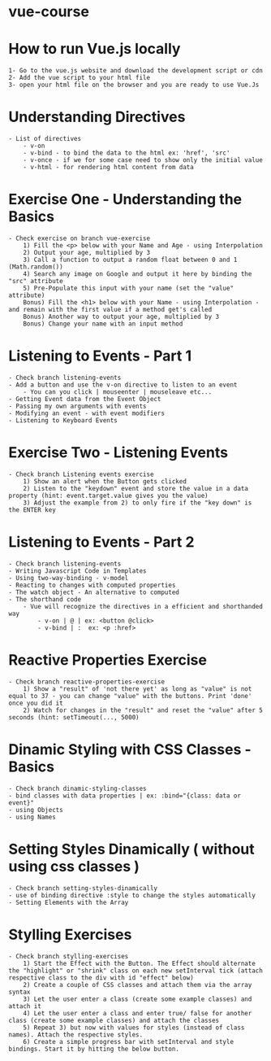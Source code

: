 # vue-course

# How to run Vue.js locally

    1- Go to the vue.js website and download the development script or cdn
    2- Add the vue script to your html file 
    3- open your html file on the browser and you are ready to use Vue.Js

# Understanding Directives

    - List of directives 
        - v-on
        - v-bind - to bind the data to the html ex: 'href', 'src'
        - v-once - if we for some case need to show only the initial value
        - v-html - for rendering html content from data

# Exercise One - Understanding the Basics

    - Check exercise on branch vue-exercise
        1) Fill the <p> below with your Name and Age - using Interpolation
        2) Output your age, multiplied by 3
        3) Call a function to output a random float between 0 and 1 (Math.random())
        4) Search any image on Google and output it here by binding the "src" attribute
        5) Pre-Populate this input with your name (set the "value" attribute)
        Bonus) Fill the <h1> below with your Name - using Interpolation - and remain with the first value if a method get's called
        Bonus) Another way to output your age, multiplied by 3
        Bonus) Change your name with an input method

# Listening to Events - Part 1

    - Check branch listening-events
    - Add a button and use the v-on directive to listen to an event
        - You can you click | mouseenter | mouseleave etc...   
    - Getting Event data from the Event Object  
    - Passing my own arguments with events
    - Modifying an event - with event modifiers
    - Listening to Keyboard Events 

# Exercise Two - Listening Events

    - Check branch Listening events exercise
        1) Show an alert when the Button gets clicked
        2) Listen to the "keydown" event and store the value in a data property (hint: event.target.value gives you the value)
        3) Adjust the example from 2) to only fire if the "key down" is the ENTER key

# Listening to Events - Part 2

    - Check branch listening-events
    - Writing Javascript Code in Templates
    - Using two-way-binding - v-model
    - Reacting to changes with computed properties
    - The watch object - An alternative to computed
    - The shorthand code 
        - Vue will recognize the directives in a efficient and shorthanded way
            - v-on | @ | ex: <button @click>
            - v-bind | :  ex: <p :href>

# Reactive Properties Exercise

    - Check branch reactive-properties-exercise
        1) Show a "result" of 'not there yet' as long as "value" is not equal to 37 - you can change "value" with the buttons. Print 'done' once you did it
        2) Watch for changes in the "result" and reset the "value" after 5 seconds (hint: setTimeout(..., 5000)

# Dinamic Styling with CSS Classes - Basics

    - Check branch dinamic-styling-classes
    - bind classes with data properties | ex: :bind="{class: data or event}"
    - using Objects
    - using Names

# Setting Styles Dinamically ( without using css classes )

    - Check branch setting-styles-dinamically
    - use of binding directive :style to change the styles automatically
    - Setting Elements with the Array 

# Stylling Exercises

    - Check branch stylling-exercises
        1) Start the Effect with the Button. The Effect should alternate the "highlight" or "shrink" class on each new setInterval tick (attach respective class to the div with id "effect" below)
        2) Create a couple of CSS classes and attach them via the array syntax
        3) Let the user enter a class (create some example classes) and attach it
        4) Let the user enter a class and enter true/ false for another class (create some example classes) and attach the classes 
        5) Repeat 3) but now with values for styles (instead of class names). Attach the respective styles.
        6) Create a simple progress bar with setInterval and style bindings. Start it by hitting the below button.